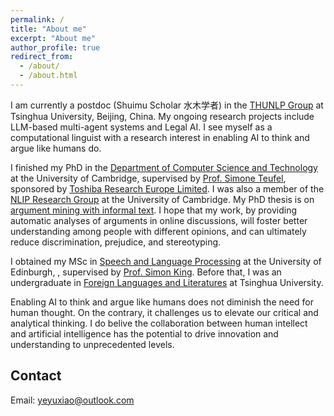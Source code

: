 ```yaml
---
permalink: /
title: "About me"
excerpt: "About me"
author_profile: true
redirect_from: 
  - /about/
  - /about.html
---
```


I am currently a postdoc (Shuimu Scholar 水木学者) in the [THUNLP Group](http://nlp.csai.tsinghua.edu.cn) at Tsinghua University, Beijing, China. My ongoing research projects include LLM-based multi-agent systems and Legal AI. I see myself as a computational linguist with a research interest in enabling AI to think and argue like humans do.

I finished my PhD in the [Department of Computer Science and Technology](https://www.cl.cam.ac.uk/) at the University of Cambridge, supervised by [Prof. Simone Teufel](https://www.cl.cam.ac.uk/~sht25/), sponsored by [Toshiba Research Europe Limited](https://www.toshiba.eu/pages/eu/Cambridge-Research-Laboratory/). I was also a member of the [NLIP Research Group](https://www.cl.cam.ac.uk/research/nl/) at the University of Cambridge. My PhD thesis is on [argument mining with informal text](https://www.repository.cam.ac.uk/items/793d7d68-cac5-48a9-8551-97b3eeccd597). I hope that my work, by providing automatic analyses of arguments in online discussions, will foster better understanding among people with different opinions, and can ultimately reduce discrimination, prejudice, and stereotyping.  

I obtained my MSc in [Speech and Language Processing](https://www.ed.ac.uk/ppls/linguistics-and-english-language/prospective/postgraduate/msc/speech-language-processing) at the University of Edinburgh, , supervised by [Prof. Simon King](https://homepages.inf.ed.ac.uk/simonk/). Before that, I was an undergraduate in [Foreign Languages and Literatures](http://www.dfll.tsinghua.edu.cn/dfllen/) at Tsinghua University.

Enabling AI to think and argue like humans does not diminish the need for human thought. On the contrary, it challenges us to elevate our critical and analytical thinking. I do belive the collaboration between human intellect and artificial intelligence has the potential to drive innovation and understanding to unprecedented levels.




Contact
------
Email: yeyuxiao@outlook.com
